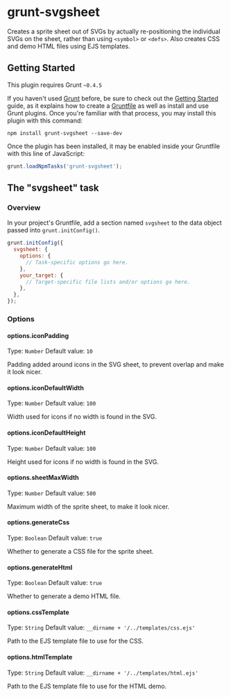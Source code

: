 # grunt-svgsheet

Creates a sprite sheet out of SVGs by actually re-positioning the individual SVGs on the sheet, rather than using `<symbol>` or `<defs>`. Also creates CSS and demo HTML files using EJS templates.

## Getting Started
This plugin requires Grunt `~0.4.5`

If you haven't used [Grunt](http://gruntjs.com/) before, be sure to check out the [Getting Started](http://gruntjs.com/getting-started) guide, as it explains how to create a [Gruntfile](http://gruntjs.com/sample-gruntfile) as well as install and use Grunt plugins. Once you're familiar with that process, you may install this plugin with this command:

```shell
npm install grunt-svgsheet --save-dev
```

Once the plugin has been installed, it may be enabled inside your Gruntfile with this line of JavaScript:

```js
grunt.loadNpmTasks('grunt-svgsheet');
```

## The "svgsheet" task

### Overview
In your project's Gruntfile, add a section named `svgsheet` to the data object passed into `grunt.initConfig()`.

```js
grunt.initConfig({
  svgsheet: {
    options: {
      // Task-specific options go here.
    },
    your_target: {
      // Target-specific file lists and/or options go here.
    },
  },
});
```

### Options

#### options.iconPadding
Type: `Number`
Default value: `10`

Padding added around icons in the SVG sheet, to prevent overlap and make it look nicer.

#### options.iconDefaultWidth
Type: `Number`
Default value: `100`

Width used for icons if no width is found in the SVG.

#### options.iconDefaultHeight
Type: `Number`
Default value: `100`

Height used for icons if no width is found in the SVG.

#### options.sheetMaxWidth
Type: `Number`
Default value: `500`

Maximum width of the sprite sheet, to make it look nicer.

#### options.generateCss
Type: `Boolean`
Default value: `true`

Whether to generate a CSS file for the sprite sheet.

#### options.generateHtml
Type: `Boolean`
Default value: `true`

Whether to generate a demo HTML file.

#### options.cssTemplate
Type: `String`
Default value: `__dirname + '/../templates/css.ejs'`

Path to the EJS template file to use for the CSS.

#### options.htmlTemplate
Type: `String`
Default value: `__dirname + '/../templates/html.ejs'`

Path to the EJS template file to use for the HTML demo.

